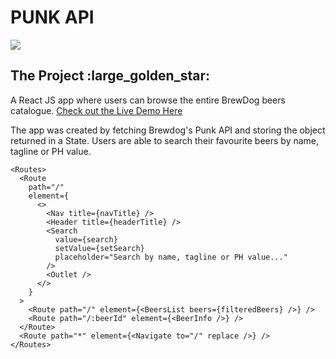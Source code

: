 # PUNK API

![](https://github.com/MajidHussainMK/beer-store/main/Homepage.png)

## The Project :large_golden_star:
A React JS app where users can browse the entire BrewDog beers catalogue.
[Check out the Live Demo Here](https://majidhussainmk.github.io/beer-store/)

The app was created by fetching Brewdog's Punk API and storing the object returned in a State. Users are able to search their favourite beers by name, tagline or PH value.

```
<Routes>
  <Route
    path="/"
    element={
      <>
        <Nav title={navTitle} />
        <Header title={headerTitle} />
        <Search
          value={search}
          setValue={setSearch}
          placeholder="Search by name, tagline or PH value..."
        />
        <Outlet />
      </>
    }
  >
    <Route path="/" element={<BeersList beers={filteredBeers} />} />
    <Route path="/:beerId" element={<BeerInfo />} />
  </Route>
  <Route path="*" element={<Navigate to="/" replace />} />
</Routes>
```
